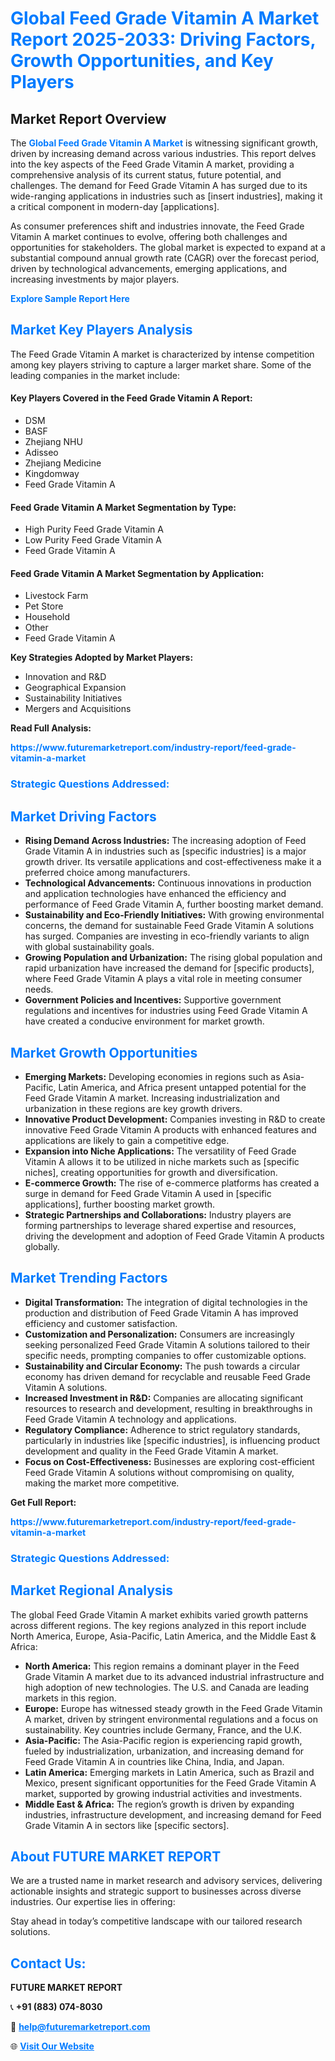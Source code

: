 <h1 style="color: #007BFF;">Global Feed Grade Vitamin A Market Report 2025-2033: Driving Factors, Growth Opportunities, and Key Players</h1>

<section id="overview">
<h2>Market Report Overview</h2>
<p>The <a href="https://www.futuremarketreport.com/industry-report/feed-grade-vitamin-a-market" style="color: #007BFF; text-decoration: none;"><strong>Global Feed Grade Vitamin A Market</strong></a> is witnessing significant growth, driven by increasing demand across various industries. This report delves into the key aspects of the Feed Grade Vitamin A market, providing a comprehensive analysis of its current status, future potential, and challenges. The demand for Feed Grade Vitamin A has surged due to its wide-ranging applications in industries such as [insert industries], making it a critical component in modern-day [applications].</p>
<p>As consumer preferences shift and industries innovate, the Feed Grade Vitamin A market continues to evolve, offering both challenges and opportunities for stakeholders. The global market is expected to expand at a substantial compound annual growth rate (CAGR) over the forecast period, driven by technological advancements, emerging applications, and increasing investments by major players.</p>
</section>

<section id="overview">
<p><a href="https://www.futuremarketreport.com/request-sample/reportId=106992" style="color: #007BFF; text-decoration: none;"><strong>Explore Sample Report Here</strong></a></p>
</section>

<section id="key-players">
<h2 style="color: #007BFF;">Market Key Players Analysis</h2>
<p>The Feed Grade Vitamin A market is characterized by intense competition among key players striving to capture a larger market share. Some of the leading companies in the market include:</p>
<h4>Key Players Covered in the Feed Grade Vitamin A Report:</h4>
<ul><li>DSM</li><li>BASF</li><li>Zhejiang NHU</li><li>Adisseo</li><li>Zhejiang Medicine</li><li>Kingdomway</li><li>Feed Grade Vitamin A</li></ul>
<h4>Feed Grade Vitamin A Market Segmentation by Type:</h4>
<ul><li>High Purity Feed Grade Vitamin A</li><li>Low Purity Feed Grade Vitamin A</li><li>Feed Grade Vitamin A</li></ul>

<h4>Feed Grade Vitamin A Market Segmentation by Application:</h4>
<ul><li>Livestock Farm</li><li>Pet Store</li><li>Household</li><li>Other</li><li>Feed Grade Vitamin A</li></ul>
<p><strong>Key Strategies Adopted by Market Players:</strong></p>
<ul>
<li>Innovation and R&D</li>
<li>Geographical Expansion</li>
<li>Sustainability Initiatives</li>
<li>Mergers and Acquisitions</li>
</ul>
</section>

<section>
<p><strong>Read Full Analysis: </strong></p><a href="https://www.futuremarketreport.com/industry-report/feed-grade-vitamin-a-market" style="color: #007BFF; text-decoration: none;"><strong>https://www.futuremarketreport.com/industry-report/feed-grade-vitamin-a-market</strong></a>
<h3 style="color: #007BFF;">Strategic Questions Addressed:</h3>
</section>

<section id="driving-factors">
<h2 style="color: #007BFF;">Market Driving Factors</h2>
<ul>
<li><strong>Rising Demand Across Industries:</strong> The increasing adoption of Feed Grade Vitamin A in industries such as [specific industries] is a major growth driver. Its versatile applications and cost-effectiveness make it a preferred choice among manufacturers.</li>
<li><strong>Technological Advancements:</strong> Continuous innovations in production and application technologies have enhanced the efficiency and performance of Feed Grade Vitamin A, further boosting market demand.</li>
<li><strong>Sustainability and Eco-Friendly Initiatives:</strong> With growing environmental concerns, the demand for sustainable Feed Grade Vitamin A solutions has surged. Companies are investing in eco-friendly variants to align with global sustainability goals.</li>
<li><strong>Growing Population and Urbanization:</strong> The rising global population and rapid urbanization have increased the demand for [specific products], where Feed Grade Vitamin A plays a vital role in meeting consumer needs.</li>
<li><strong>Government Policies and Incentives:</strong> Supportive government regulations and incentives for industries using Feed Grade Vitamin A have created a conducive environment for market growth.</li>
</ul>
</section>

<section id="growth-opportunities">
<h2 style="color: #007BFF;">Market Growth Opportunities</h2>
<ul>
<li><strong>Emerging Markets:</strong> Developing economies in regions such as Asia-Pacific, Latin America, and Africa present untapped potential for the Feed Grade Vitamin A market. Increasing industrialization and urbanization in these regions are key growth drivers.</li>
<li><strong>Innovative Product Development:</strong> Companies investing in R&D to create innovative Feed Grade Vitamin A products with enhanced features and applications are likely to gain a competitive edge.</li>
<li><strong>Expansion into Niche Applications:</strong> The versatility of Feed Grade Vitamin A allows it to be utilized in niche markets such as [specific niches], creating opportunities for growth and diversification.</li>
<li><strong>E-commerce Growth:</strong> The rise of e-commerce platforms has created a surge in demand for Feed Grade Vitamin A used in [specific applications], further boosting market growth.</li>
<li><strong>Strategic Partnerships and Collaborations:</strong> Industry players are forming partnerships to leverage shared expertise and resources, driving the development and adoption of Feed Grade Vitamin A products globally.</li>
</ul>
</section>

<section id="trending-factors">
<h2 style="color: #007BFF;">Market Trending Factors</h2>
<ul>
<li><strong>Digital Transformation:</strong> The integration of digital technologies in the production and distribution of Feed Grade Vitamin A has improved efficiency and customer satisfaction.</li>
<li><strong>Customization and Personalization:</strong> Consumers are increasingly seeking personalized Feed Grade Vitamin A solutions tailored to their specific needs, prompting companies to offer customizable options.</li>
<li><strong>Sustainability and Circular Economy:</strong> The push towards a circular economy has driven demand for recyclable and reusable Feed Grade Vitamin A solutions.</li>
<li><strong>Increased Investment in R&D:</strong> Companies are allocating significant resources to research and development, resulting in breakthroughs in Feed Grade Vitamin A technology and applications.</li>
<li><strong>Regulatory Compliance:</strong> Adherence to strict regulatory standards, particularly in industries like [specific industries], is influencing product development and quality in the Feed Grade Vitamin A market.</li>
<li><strong>Focus on Cost-Effectiveness:</strong> Businesses are exploring cost-efficient Feed Grade Vitamin A solutions without compromising on quality, making the market more competitive.</li>
</ul>
</section>

<section>
<p><strong>Get Full Report: </strong></p><a href="https://www.futuremarketreport.com/industry-report/feed-grade-vitamin-a-market" style="color: #007BFF; text-decoration: none;"><strong>https://www.futuremarketreport.com/industry-report/feed-grade-vitamin-a-market</strong></a>
<h3 style="color: #007BFF;">Strategic Questions Addressed:</h3>
</section>


<section id="regional-analysis">
<h2 style="color: #007BFF;">Market Regional Analysis</h2>
<p>The global Feed Grade Vitamin A market exhibits varied growth patterns across different regions. The key regions analyzed in this report include North America, Europe, Asia-Pacific, Latin America, and the Middle East & Africa:</p>
<ul>
<li><strong>North America:</strong> This region remains a dominant player in the Feed Grade Vitamin A market due to its advanced industrial infrastructure and high adoption of new technologies. The U.S. and Canada are leading markets in this region.</li>
<li><strong>Europe:</strong> Europe has witnessed steady growth in the Feed Grade Vitamin A market, driven by stringent environmental regulations and a focus on sustainability. Key countries include Germany, France, and the U.K.</li>
<li><strong>Asia-Pacific:</strong> The Asia-Pacific region is experiencing rapid growth, fueled by industrialization, urbanization, and increasing demand for Feed Grade Vitamin A in countries like China, India, and Japan.</li>
<li><strong>Latin America:</strong> Emerging markets in Latin America, such as Brazil and Mexico, present significant opportunities for the Feed Grade Vitamin A market, supported by growing industrial activities and investments.</li>
<li><strong>Middle East & Africa:</strong> The region’s growth is driven by expanding industries, infrastructure development, and increasing demand for Feed Grade Vitamin A in sectors like [specific sectors].</li>
</ul>
</section>

<footer>
<h2 style="color: #007BFF;">About FUTURE MARKET REPORT</h2>
<p>We are a trusted name in market research and advisory services, delivering actionable insights and strategic support to businesses across diverse industries. Our expertise lies in offering:</p>

<p>Stay ahead in today’s competitive landscape with our tailored research solutions.</p>

<h2 style="color: #007BFF;">Contact Us:</h2>
<p><strong>FUTURE MARKET REPORT</strong></p>
<p>📞 <strong>+91 (883) 074-8030</strong></p>
<p>📧 <strong><a href="mailto:help@futuremarketreport.com" style="color: #007BFF;">help@futuremarketreport.com</a></strong></p>
<p>🌐 <strong><a href="https://www.futuremarketreport.com/" style="color: #007BFF;">Visit Our Website</a></strong></p>
</footer>